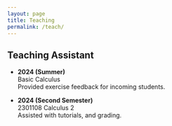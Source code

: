 ```yaml
---
layout: page
title: Teaching
permalink: /teach/
---
```

## Teaching Assistant
- **2024 (Summer)**  
  Basic Calculus  
  Provided exercise feedback for incoming students.

- **2024 (Second Semester)**  
  2301108 Calculus 2  
  Assisted with tutorials, and grading.

<!-- ---

## Courses Taught

- *(Add details here if you have taught any courses)*

---

## Workshops & Seminars

- *(Add details here if you have organized or assisted in any workshops or seminars)* -->